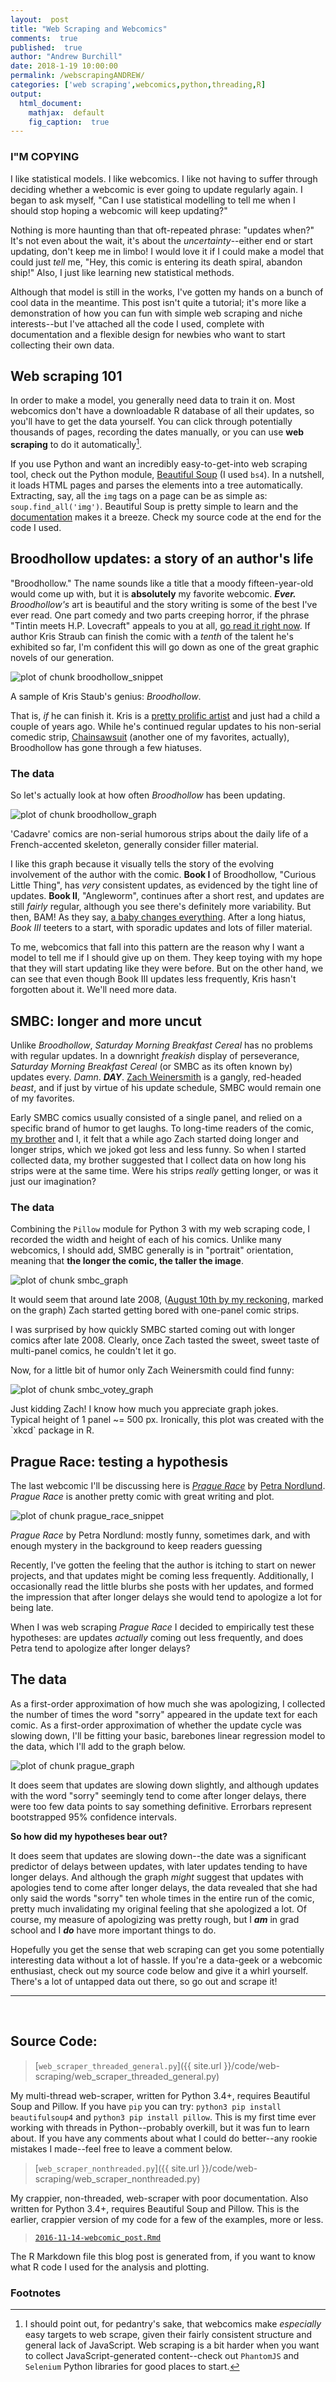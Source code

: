 ```yaml
---
layout:  post
title: "Web Scraping and Webcomics"
comments:  true
published:  true
author: "Andrew Burchill"
date: 2018-1-19 10:00:00
permalink: /webscrapingANDREW/
categories: ['web scraping',webcomics,python,threading,R]
output:
  html_document:
    mathjax:  default
    fig_caption:  true
---
```



### I"M COPYING

I like statistical models. I like webcomics. I like not having to suffer through deciding whether a webcomic is ever going to update regularly again. I began to ask myself, "Can I use statistical modelling to tell me when I should stop hoping a webcomic will keep updating?"

Nothing is more haunting than that oft-repeated phrase: "updates when?" It's not even about the wait, it's about the _uncertainty_--either end or start updating, don't keep me in limbo!  I would love it if I could make a model that could just _tell_ me, "Hey, this comic is entering its death spiral, abandon ship!"  Also, I just like learning new statistical methods.

Although that model is still in the works, I've gotten my hands on a bunch of cool data in the meantime.  This post isn't quite a tutorial; it's more like a demonstration of how you can fun with simple web scraping and niche interests--but I've attached all the code I used, complete with documentation and a flexible design for newbies who want to start collecting their own data.

<!--more-->

## Web scraping 101

In order to make a model, you generally need data to train it on.  Most webcomics don't have a downloadable R database of all their updates, so you'll have to get the data yourself.  You can click through potentially thousands of pages, recording the dates manually, or you can use **web scraping** to do it automatically[^1].

If you use Python and want an incredibly easy-to-get-into web scraping tool, check out the Python module, [Beautiful Soup](http://www.crummy.com/software/BeautifulSoup/) (I used `bs4`). In a nutshell, it loads HTML pages and parses the elements into a tree automatically. Extracting, say, all the `img` tags on a page can be as simple as: `soup.find_all('img')`. Beautiful Soup is pretty simple to learn and the [documentation](http://www.crummy.com/software/BeautifulSoup/bs4/doc/) makes it a breeze. Check my source code at the end for the code I used.

## Broodhollow updates: a story of an author's life

"Broodhollow."  The name sounds like a title that a moody fifteen-year-old would come up with, but it is **absolutely** my favorite webcomic. _**Ever.**_ _Broodhollow's_ art is beautiful and the story writing is some of the best I've ever read. One part comedy and two parts creeping horror, if the phrase "Tintin meets H.P. Lovecraft" appeals to you at all, [go read it right now](http://broodhollow.chainsawsuit.com/). If author Kris Straub can finish the comic with a _tenth_ of the talent he's exhibited so far, I'm confident this will go down as one of the great graphic novels of our generation.

![plot of chunk broodhollow_snippet](/_posts/figures/source/x2016-11-14-webcomic_post/broodhollow_snippet-1.png)

<p class = "figcaption">A sample of Kris Staub's genius: <em>Broodhollow</em>.</p>
 
That is, _if_ he can finish it. Kris is a [pretty prolific artist](http://studios.chainsawsuit.com/) and just had a child a couple of years ago.  While he's continued regular updates to his non-serial comedic strip, [Chainsawsuit](http://chainsawsuit.com/) (another one of my favorites, actually), Broodhollow has gone through a few hiatuses.

### The data

So let's actually look at how often _Broodhollow_ has been updating.

![plot of chunk broodhollow_graph](/_posts/figures/source/x2016-11-14-webcomic_post/broodhollow_graph-1.png)

<p class = "figcaption">'Cadavre' comics are non-serial humorous strips about the daily life of a French-accented skeleton, generally consider filler material.</p>

I like this graph because it visually tells the story of the evolving involvement of the author with the comic. **Book I** of Broodhollow, "Curious Little Thing", has _very_ consistent updates, as evidenced by the tight line of updates.  **Book II**, "Angleworm", continues after a short rest, and updates are still _fairly_ regular, although you see there's definitely more variability. But then, BAM!  As they say, [a baby changes everything](https://www.youtube.com/watch?v=-y0_wNPSOaw&t=1m20s). After a long hiatus, *Book III* teeters to a start, with sporadic updates and lots of filler material.

To me, webcomics that fall into this pattern are the reason why I want a model to tell me if I should give up on them.  They keep toying with my hope that they will start updating like they were before.  But on the other hand, we can see that even though Book III updates less frequently, Kris hasn't forgotten about it. We'll need more data.

## <a name="smbc"></a>SMBC: longer and more uncut

Unlike _Broodhollow_, _Saturday Morning Breakfast Cereal_ has no problems with regular updates. In a downright _freakish_ display of perseverance, _Saturday Morning Breakfast Cereal_ (or SMBC as its often known by) updates every. _Damn_. _**DAY**_.  [Zach Weinersmith](https://twitter.com/ZachWeiner) is a gangly, red-headed _beast_, and if just by virtue of his update schedule, SMBC would remain one of my favorites.  

Early SMBC comics usually consisted of a single panel, and relied on a specific brand of humor to get laughs. To long-time readers of the comic, [my brother](https://twitter.com/andrewburchill) and I, it felt that a while ago Zach started doing longer and longer strips, which we joked got less and less funny.  So when I started collected data, my brother suggested that I collect data on how long his strips were at the same time. Were his strips _really_ getting longer, or was it just our imagination?

### The data

Combining the `Pillow` module for Python 3 with my web scraping code, I recorded the width and height of each of his comics.  Unlike many webcomics, I should add, SMBC generally is in "portrait" orientation, meaning that **the longer the comic, the taller the image**.

![plot of chunk smbc_graph](/_posts/figures/source/x2016-11-14-webcomic_post/smbc_graph-1.png)

<p class = "figcaption">It would seem that around late 2008, (<a href="http://www.smbc-comics.com/comic/2008-08-10">August 10th by my reckoning</a>, marked on the graph) Zach started getting bored with one-panel comic strips.</p>

I was surprised by how quickly SMBC started coming out with longer comics after late 2008. Clearly, once Zach tasted the sweet, sweet taste of multi-panel comics, he couldn't let it go.

Now, for a little bit of humor only Zach Weinersmith could find funny:

![plot of chunk smbc_votey_graph](/_posts/figures/source/x2016-11-14-webcomic_post/smbc_votey_graph-1.png)

<p class = "figcaption">Just kidding Zach! I know how much you appreciate graph jokes. <br />Typical height of 1 panel ~= 500 px. Ironically, this plot was created with the `xkcd` package in R.</p>

## Prague Race: testing a hypothesis

The last webcomic I'll be discussing here is [_Prague Race_](http://www.praguerace.com/) by [Petra Nordlund](https://twitter.com/petra_nordlund).  _Prague Race_ is another pretty comic with great writing and plot. 

![plot of chunk prague_race_snippet](/_posts/figures/source/x2016-11-14-webcomic_post/prague_race_snippet-1.png)

<p class = "figcaption"><em>Prague Race</em> by Petra Nordlund: mostly funny, sometimes dark, and with enough mystery in the background to keep readers guessing</p>

Recently, I've gotten the feeling that the author is itching to start on newer projects, and that updates might be coming less frequently. Additionally, I occasionally read the little blurbs she posts with her updates, and formed the impression that after longer delays she would tend to apologize a lot for being late. 

When I was web scraping _Prague Race_ I decided to empirically test these hypotheses: are updates _actually_ coming out less frequently, and does Petra tend to apologize after longer delays?

## The data

As a first-order approximation of how much she was apologizing, I collected the number of times the word "sorry" appeared in the update text for each comic. As a first-order approximation of whether the update cycle was slowing down, I'll be fitting your basic, barebones linear regression model to the data, which I'll add to the graph below.

![plot of chunk prague_graph](/_posts/figures/source/x2016-11-14-webcomic_post/prague_graph-1.png)

<p class = "figcaption">It does seem that updates are slowing down slightly, and although updates with the word "sorry" seemingly tend to come after longer delays, there were too few data points to say something definitive. Errorbars represent bootstrapped 95% confidence intervals.</p>

**So how did my hypotheses bear out?**

It does seem that updates are slowing down--the date was a significant predictor of delays between updates, with later updates tending to have longer delays.  And although the graph _might_ suggest that updates with apologies tend to come after longer delays, the data revealed that she had only said the words "sorry" ten whole times in the entire run of the comic, pretty much invalidating my original feeling that she apologized a lot.  Of course, my measure of apologizing was pretty rough, but I **_am_** in grad school and I **_do_** have more important things to do.

Hopefully you get the sense that web scraping can get you some potentially interesting data without a lot of hassle. If you're a data-geek or a webcomic enthusiast, check out my source code below and give it a whirl yourself.  There's a lot of untapped data out there, so go out and scrape it!



<hr />
<br />

## Source Code:

> [`web_scraper_threaded_general.py`]({{ site.url }}/code/web-scraping/web_scraper_threaded_general.py)

My multi-thread web-scraper, written for Python 3.4+, requires Beautiful Soup and Pillow. If you have `pip` you can try: `python3 pip install beautifulsoup4` and `python3 pip install pillow`.  This is my first time ever working with threads in Python--probably overkill, but it was fun to learn about. If you have any comments about what I could do better--any rookie mistakes I made--feel free to leave a comment below.

> [`web_scraper_nonthreaded.py`]({{ site.url }}/code/web-scraping/web_scraper_nonthreaded.py)

My crappier, non-threaded, web-scraper with poor documentation. Also written for Python 3.4+, requires Beautiful Soup and Pillow. This is the earlier, crappier version of my code for a few of the examples, more or less.

> [`2016-11-14-webcomic_post.Rmd`](http://github.com/burchill/burchill.github.io/blob/master/code/web-scraping/2016-11-14-webcomic_post.Rmd)

The R Markdown file this blog post is generated from, if you want to know what R code I used for the analysis and plotting.

### Footnotes

[^1]: I should point out, for pedantry's sake, that webcomics make _especially_ easy targets to web scrape, given their fairly consistent structure and general lack of JavaScript. Web scraping is a bit harder when you want to collect JavaScript-generated content--check out `PhantomJS` and `Selenium` Python libraries for good places to start.

